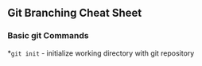 ## Git Branching Cheat Sheet


### Basic git Commands
*`git init` - initialize working directory with git repository
